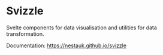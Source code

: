 # Svizzle

Svelte components for data visualisation and utilities for data transformation.

Documentation: https://nestauk.github.io/svizzle
